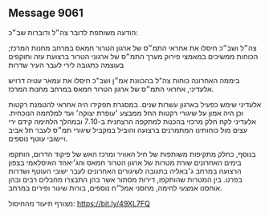 ## Message 9061

הודעה משותפת לדובר צה״ל ודוברות שב״כ:

צה״ל ושב״כ חיסלו את אחראי התמ״ס של ארגון הטרור חמאס במרחב מחנות המרכז; הכוחות ממשיכים במאמצי פירוק מערך התמ״ס של ארגוני הטרור ברצועת עזה ותוקפים בעוצמה כתגובה לירי לעבר העיר שדרות

ביממה האחרונה כוחות צה"ל בהכוונת אמ״ן ושב"כ חיסלו את עמאר עטיה דרויש אלעדיני, אחראי התמ״ס של ארגון הטרור חמאס במרחב מחנות המרכז.

אלעדיני שימש כפעיל בארגון עשרות שנים. במסגרת תפקידו היה אחראי להטמנת רקטות וכן היה אמון על שיגורי רקטות החל ממבצע ׳עופרת יצוקה׳ ועד למלחמה הנוכחית.
אלעדיני לקח חלק מרכזי בהכנות למתקפה הרצחנית ב-7.10 ובמהלך הלחימה קידם ירי עצים מול כוחותינו המתמרנים ברצועה והוביל במקביל שיגורי תמ״ס לעבר תל אביב ויישובי עוטף נוספים.

בנוסף, כחלק מתקיפות משותפות של חיל האוויר ומרכז האש של פיקוד הדרום, הותקפו בימים האחרונים שורת מטרות של ארגון הטרור חמאס והג׳יאהד האיסלאמי בצפון הרצועה במרחב ג׳באליה בתגובה לשיגורים האחרונים לעבר ישובי העוטף ושדרות בפרט. 
בין המטרות שהותקפו, דירות מסתור אשר בהן התבצרו מחבלים רבים ובהן אוחסנו אמצעי לחימה, מחסני אמל״ח נוספים, בורות שיגור ופירים במרחב.

מצורף תיעוד מהחיסול: https://bit.ly/49XL7FQ


